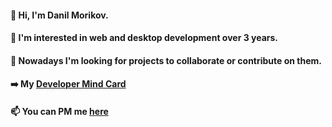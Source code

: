#### 👋 Hi, I'm Danil Morikov.
#### 💬 I'm interested in web and desktop development over 3 years.
#### 💬 Nowadays I'm looking for projects to collaborate or contribute on them.
#### ➡️ My [Developer Mind Card](Developer%20mind%20card.md)
#### 📫 You can PM me [here](mailto:morikov2000@gmail.com)